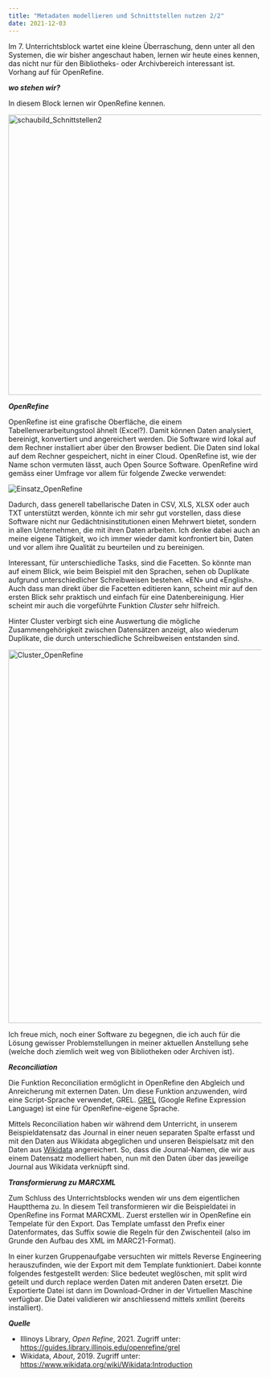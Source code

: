 ```yaml
---
title: "Metadaten modellieren und Schnittstellen nutzen 2/2"
date: 2021-12-03
---
```

Im 7. Unterrichtsblock wartet eine kleine Überraschung, denn unter all den Systemen, die wir bisher angeschaut haben, lernen wir heute eines kennen, das nicht nur für den Bibliotheks- oder Archivbereich interessant ist. Vorhang auf für OpenRefine.

***wo stehen wir?***

In diesem Block lernen wir OpenRefine kennen. 

<img width="557" alt="schaubild_Schnittstellen2" src="https://user-images.githubusercontent.com/74451681/151697220-cf0fd097-37fa-4563-8f42-8fb9f4b59852.png">

***OpenRefine***

OpenRefine ist eine grafische Oberfläche, die einem Tabellenverarbeitungstool ähnelt (Excel?). Damit können Daten analysiert, bereinigt, konvertiert und angereichert werden. Die Software wird lokal auf dem Rechner installiert aber über den Browser bedient. Die Daten sind lokal auf dem Rechner gespeichert, nicht in einer Cloud. OpenRefine ist, wie der Name schon vermuten lässt, auch Open Source Software. 
OpenRefine wird gemäss einer Umfrage vor allem für folgende Zwecke verwendet:

![Einsatz_OpenRefine](https://user-images.githubusercontent.com/74451681/151713563-1fb1dfea-4924-4a0c-8511-91ec3807c9ed.png)

Dadurch, dass generell tabellarische Daten in CSV, XLS, XLSX oder auch TXT unterstützt werden, könnte ich mir sehr gut vorstellen, dass diese Software nicht nur Gedächtnisinstitutionen einen Mehrwert bietet, sondern in allen Unternehmen, die mit ihren Daten arbeiten. Ich denke dabei auch an meine eigene Tätigkeit, wo ich immer wieder damit konfrontiert bin, Daten und vor allem ihre Qualität zu beurteilen und zu bereinigen. 

Interessant, für unterschiedliche Tasks, sind die Facetten. So könnte man auf einem Blick, wie beim Beispiel mit den Sprachen, sehen ob Duplikate aufgrund unterschiedlicher Schreibweisen bestehen. «EN» und «English». Auch dass man direkt über die Facetten editieren kann, scheint mir auf den ersten Blick sehr praktisch und einfach für eine Datenbereinigung. Hier scheint mir auch die vorgeführte Funktion *Cluster* sehr hilfreich. 

Hinter Cluster verbirgt sich eine Auswertung die mögliche Zusammengehörigkeit zwischen Datensätzen anzeigt, also wiederum Duplikate, die durch unterschiedliche Schreibweisen entstanden sind. 

<img width="742" alt="Cluster_OpenRefine" src="https://user-images.githubusercontent.com/74451681/151713576-ebd04f3f-ebc0-4a89-964f-d31da3c108ce.PNG">

Ich freue mich, noch einer Software zu begegnen, die ich auch für die Lösung gewisser Problemstellungen in meiner aktuellen Anstellung sehe (welche doch ziemlich weit weg von Bibliotheken oder Archiven ist). 

***Reconciliation***

Die Funktion Reconciliation ermöglicht in OpenRefine den Abgleich und Anreicherung mit externen Daten. Um diese Funktion anzuwenden, wird eine Script-Sprache verwendet, GREL. 
<a href='https://guides.library.illinois.edu/openrefine/grel'>GREL</a> (Google Refine Expression Language) ist eine für OpenRefine-eigene Sprache. 

Mittels Reconciliation haben wir während dem Unterricht, in unserem Beispieldatensatz das Journal in einer neuen separaten Spalte erfasst und mit den Daten aus Wikidata abgeglichen und unseren Beispielsatz mit den Daten aus <a href='https://www.wikidata.org/wiki/Wikidata:Introduction'>Wikidata</a> angereichert. So, dass die Journal-Namen, die wir aus einem Datensatz modelliert haben, nun mit den Daten über das jeweilige Journal aus Wikidata verknüpft sind. 

***Transformierung zu MARCXML***

Zum Schluss des Unterrichtsblocks wenden wir uns dem eigentlichen Hauptthema zu. In diesem Teil transformieren wir die Beispieldatei in OpenRefine ins Format MARCXML.
Zuerst erstellen wir in OpenRefine ein Tempelate für den Export. Das Template umfasst den Prefix einer Datenformates, das Suffix sowie die Regeln für den Zwischenteil (also im Grunde den Aufbau des XML im MARC21-Format). 

In einer kurzen Gruppenaufgabe versuchten wir mittels Reverse Engineering herauszufinden, wie der Export mit dem Template funktioniert. Dabei konnte folgendes festgestellt werden: Slice bedeutet weglöschen, mit split wird geteilt und durch replace werden Daten mit anderen Daten ersetzt. 
Die Exportierte Datei ist dann im Download-Ordner in der Virtuellen Maschine verfügbar. Die Datei validieren wir anschliessend mittels xmllint (bereits installiert).

***Quelle***

- Illinoys Library, *Open Refine*, 2021. Zugriff unter: https://guides.library.illinois.edu/openrefine/grel
- Wikidata, *About*, 2019. Zugriff unter: https://www.wikidata.org/wiki/Wikidata:Introduction

